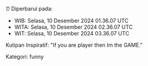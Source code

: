⏰ Diperbarui pada:
- WIB: Selasa, 10 Desember 2024 01.36.07 UTC
- WITA: Selasa, 10 Desember 2024 02.36.07 UTC
- WIT: Selasa, 10 Desember 2024 03.36.07 UTC

Kutipan Inspiratif:
"If you are player then Im the GAME."


Kategori: funny

